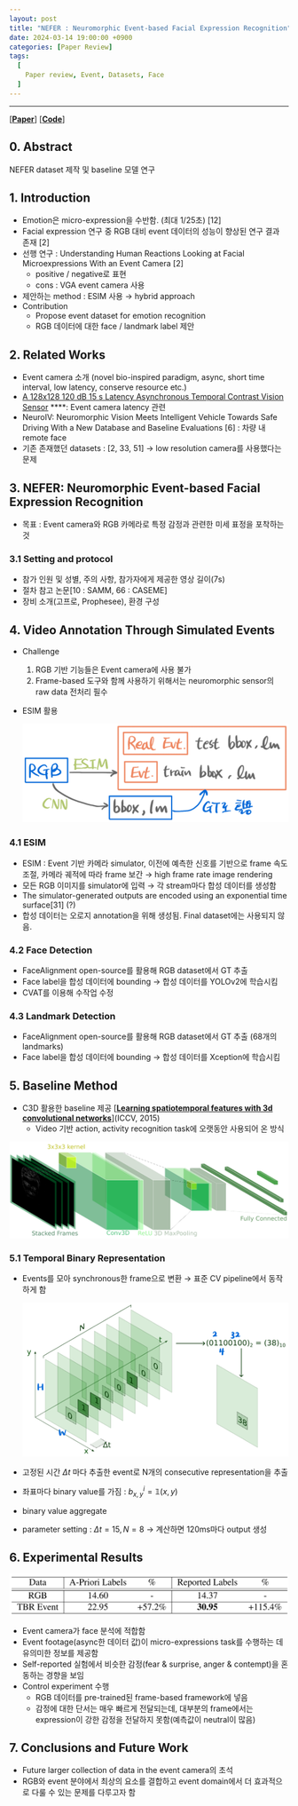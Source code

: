 ```yaml
---
layout: post
title: "NEFER : Neuromorphic Event-based Facial Expression Recognition"
date: 2024-03-14 19:00:00 +0900
categories: [Paper Review]
tags:
  [
    Paper review, Event, Datasets, Face
  ]
---
```

---
[**[Paper](https://openaccess.thecvf.com/content/CVPR2023W/EventVision/html/Berlincioni_Neuromorphic_Event-Based_Facial_Expression_Recognition_CVPRW_2023_paper.html)**]
[**[Code](https://github.com/miccunifi/NEFER)**]

## 0. Abstract

NEFER dataset 제작 및 baseline 모델 연구

## 1. Introduction

- Emotion은 micro-expression을 수반함. (최대 1/25초) [12]
- Facial expression 연구 중 RGB 대비 event 데이터의 성능이 향상된 연구 결과 존재 [2]
- 선행 연구 : Understanding Human Reactions Looking at Facial Microexpressions With an Event Camera [2]
    - positive / negative로 표현
    - cons : VGA event camera 사용
- 제안하는 method : ESIM 사용 → hybrid approach
- Contribution
    - Propose event dataset for emotion recognition
    - RGB 데이터에 대한 face / landmark label 제안

## 2. Related Works

- Event camera 소개 (novel bio-inspired paradigm, async, short time interval, low latency, conserve resource etc.)
- [A 128x128 120 dB 15 s Latency Asynchronous Temporal Contrast Vision Sensor](https://ieeexplore.ieee.org/abstract/document/4444573/) ****: Event camera latency 관련
- NeuroIV: Neuromorphic Vision Meets Intelligent Vehicle Towards Safe Driving With a New Database and Baseline Evaluations [6] : 차량 내 remote face
- 기존 존재했던 datasets : [2, 33, 51] → low resolution camera를 사용했다는 문제

## 3. NEFER: Neuromorphic Event-based Facial Expression Recognition

- 목표 : Event camera와 RGB 카메라로 특정 감정과 관련한 미세 표정을 포착하는 것

### 3.1 Setting and protocol

- 참가 인원 및 성별, 주의 사항, 참가자에게 제공한 영상 길이(7s)
- 절차 참고 논문[10 : SAMM, 66 : CASEME]
- 장비 소개(고프로, Prophesee), 환경 구성

## 4. Video Annotation Through Simulated Events

- Challenge
    1. RGB 기반 기능들은 Event camera에 사용 불가
    2. Frame-based 도구와 함께 사용하기 위해서는 neuromorphic sensor의 raw data 전처리 필수
- ESIM 활용
    
    ![Untitled](imgs/2024-03-14-NEFER/Untitled.png)
    

### 4.1 ESIM

- ESIM : Event 기반 카메라 simulator, 이전에 예측한 신호를 기반으로 frame 속도 조절, 카메라 궤적에 따라 frame 보간 → high frame rate image rendering
- 모든 RGB 이미지를 simulator에 입력 → 각 stream마다 합성 데이터를 생성함
- The simulator-generated outputs are encoded using an exponential time surface[31] (?)
- 합성 데이터는 오로지 annotation을 위해 생성됨. Final dataset에는 사용되지 않음.

### 4.2 Face Detection

- FaceAlignment open-source를 활용해 RGB dataset에서 GT 추출
- Face label을 합성 데이터에 bounding → 합성 데이터를 YOLOv2에 학습시킴
- CVAT를 이용해 수작업 수정

### 4.3 Landmark Detection

- FaceAlignment open-source를 활용해 RGB dataset에서 GT 추출 (68개의 landmarks)
- Face label을 합성 데이터에 bounding → 합성 데이터를 Xception에 학습시킴

## 5. Baseline Method

- C3D 활용한 baseline 제공 [**[Learning spatiotemporal features with 3d convolutional networks](http://openaccess.thecvf.com/content_iccv_2015/html/Tran_Learning_Spatiotemporal_Features_ICCV_2015_paper.html)**](ICCV, 2015)
    - Video 기반 action, activity recognition task에 오랫동안 사용되어 온 방식

![Untitled](imgs/2024-03-14-NEFER/Untitled%201.png)

### 5.1 Temporal Binary Representation

- Events를 모아 synchronous한 frame으로 변환 → 표준 CV pipeline에서 동작하게 함
    
    ![Untitled](imgs/2024-03-14-NEFER/Untitled%202.png)
    
- 고정된 시간 $\Delta t$ 마다 추출한 event로 N개의 consecutive representation을 추출
- 좌표마다 binary value를 가짐 : $b^i_{x,y}=\mathbb{1}(x,y)$
- binary value aggregate
- parameter setting : $\Delta t = 15, N=8$ → 계산하면 120ms마다 output 생성

## 6. Experimental Results

![Untitled](imgs/2024-03-14-NEFER/Untitled%203.png)

- Event camera가 face 분석에 적합함
- Event footage(async한 데이터 값)이 micro-expressions task를 수행하는 데 유의미한 정보를 제공함
- Self-reported 실험에서 비슷한 감정(fear & surprise, anger & contempt)을 혼동하는 경향을 보임
- Control experiment 수행
    - RGB 데이터를 pre-trained된 frame-based framework에 넣음
    - 감정에 대한 단서는 매우 빠르게 전달되는데, 대부분의 frame에서는 expression이 강한 감정을 전달하지 못함(예측값이 neutral이 많음)

## 7. Conclusions and Future Work

- Future larger collection of data in the event camera의 초석
- RGB와 event 분야에서 최상의 요소를 결합하고 event domain에서 더 효과적으로 다룰 수 있는 문제를 다루고자 함